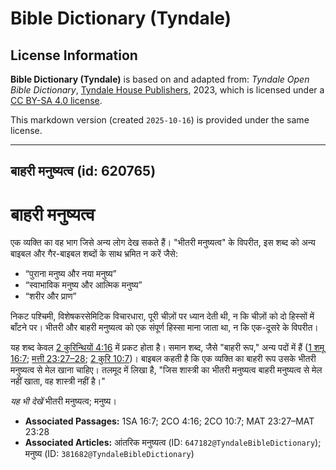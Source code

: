 # Bible Dictionary (Tyndale)

## License Information

**Bible Dictionary (Tyndale)** is based on and adapted from: _Tyndale Open Bible Dictionary_, [Tyndale House Publishers](https://tyndaleopenresources.com/), 2023, which is licensed under a [CC BY-SA 4.0 license](https://creativecommons.org/licenses/by-sa/4.0/legalcode.en).

This markdown version (created `2025-10-16`) is provided under the same license.



--------------------------------

## बाहरी मनुष्यत्व (id: 620765)

बाहरी मनुष्यत्व
===============

एक व्यक्ति का वह भाग जिसे अन्य लोग देख सकते हैं। "भीतरी मनुष्यत्व" के विपरीत, इस शब्द को अन्य बाइबल और गैर\-बाइबल शब्दों के साथ भ्रमित न करें जैसे:

* “पुराना मनुष्य और नया मनुष्य”
* “स्वाभाविक मनुष्य और आत्मिक मनुष्य”
* “शरीर और प्राण”

निकट पश्चिमी, विशेषकरसेमिटिक विचारधारा, पूरी चीज़ों पर ध्यान देती थी, न कि चीज़ों को दो हिस्सों में बाँटने पर। भीतरी और बाहरी मनुष्यत्व को एक संपूर्ण हिस्सा माना जाता था, न कि एक\-दूसरे के विपरीत।

यह शब्द केवल [2 कुरिन्थियों 4:16](https://ref.ly/2Cor4:16) में प्रकट होता है। समान शब्द, जैसे "बाहरी रूप," अन्य पदों में हैं ([1 शमू 16:7](https://ref.ly/1Sam16:7); [मत्ती 23:27–28](https://ref.ly/Matt23:27-Matt23:28); [2 कुरि 10:7](https://ref.ly/2Cor10:7))। बाइबल कहती है कि एक व्यक्ति का बाहरी रूप उसके भीतरी मनुष्यत्व से मेल खाना चाहिए। तलमूद में लिखा है, "जिस शास्त्री का भीतरी मनुष्यत्व बाहरी मनुष्यत्व से मेल नहीं खाता, वह शास्त्री नहीं है।" 

*यह भी देखें* भीतरी मनुष्यत्व; मनुष्य।

* **Associated Passages:** 1SA 16:7; 2CO 4:16; 2CO 10:7; MAT 23:27–MAT 23:28
* **Associated Articles:** आंतरिक मनुष्यत्व (ID: `647182@TyndaleBibleDictionary`); मनुष्य (ID: `381682@TyndaleBibleDictionary`)

